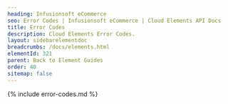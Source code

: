 ```yaml
---
heading: Infusionsoft eCommerce
seo: Error Codes | Infusionsoft eCommerce | Cloud Elements API Docs
title: Error Codes
description: Cloud Elements Error Codes.
layout: sidebarelementdoc
breadcrumbs: /docs/elements.html
elementId: 321
parent: Back to Element Guides
order: 40
sitemap: false
---
```


{% include error-codes.md %}

